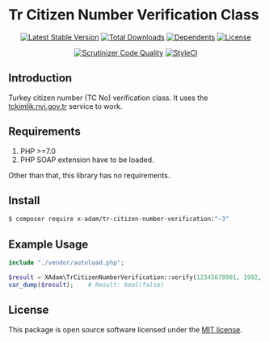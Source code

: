 # Tr Citizen Number Verification Class

<p align="center">
<a href="https://packagist.org/packages/X-Adam/tr-citizen-number-verification" rel="nofollow"><img src="https://img.shields.io/packagist/v/X-Adam/tr-citizen-number-verification" alt="Latest Stable Version"></a>
<a href="https://packagist.org/packages/X-Adam/tr-citizen-number-verification" rel="nofollow"><img src="https://img.shields.io/packagist/dt/X-Adam/tr-citizen-number-verification" alt="Total Downloads"></a>
<a href="https://packagist.org/packages/X-Adam/tr-citizen-number-verification" rel="nofollow"><img src="https://poser.pugx.org/X-Adam/tr-citizen-number-verification/dependents.svg" alt="Dependents"></a>
<a href="https://packagist.org/packages/X-Adam/tr-citizen-number-verification" rel="nofollow"><img src="https://img.shields.io/packagist/l/X-Adam/tr-citizen-number-verification" alt="License"></a>
</p>

<p align="center">
<a href="https://scrutinizer-ci.com/g/X-Adam/tr-citizen-number-verification/build-status/master" rel="nofollow"><img src="https://scrutinizer-ci.com/g/X-Adam/tr-citizen-number-verification/badges/quality-score.png?b=master" title="Scrutinizer Code Quality"></a>
<a href="https://styleci.io/repos/321351148" rel="nofollow"><img src="https://styleci.io/repos/321351148/shield?branch=master" alt="StyleCI"></a>
</p>

## Introduction

Turkey citizen number (TC No) verification class. It uses the <a href="https://tckimlik.nvi.gov.tr">tckimlik.nvi.gov.tr</a> service to work.

## Requirements

1. PHP >=7.0
2. PHP SOAP extension have to be loaded.

Other than that, this library has no requirements.

## Install

```bash
$ composer require x-adam/tr-citizen-number-verification:"~3"
```

## Example Usage

```php
include "./vendor/autoload.php";

$result = XAdam\TrCitizenNumberVerification::verify(12345678901, 1992, 'Mehmet', 'ÖĞMEN');
var_dump($result);    # Result: bool(false)
```

## License

This package is open source software licensed under the [MIT license](https://opensource.org/licenses/MIT).
